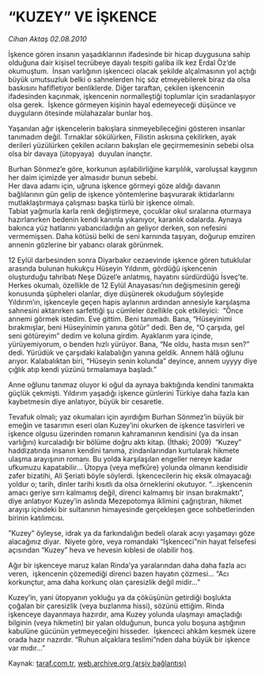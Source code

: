 # “KUZEY”  VE İŞKENCE 

*Cihan Aktaş 02.08.2010*

<div class="yazi"><p>İşkence gören insanın yaşadıklarının ifadesinde bir hicap duygusuna sahip olduğuna dair kişisel tecrübeye dayalı tespiti galiba ilk kez Erdal Öz’de okumuştum.  İnsan varlığının işkenceci olacak şekilde alçalmasının yol açtığı büyük umutsuzluk belki o sahnelerden hiç söz etmeyebilerek biraz da olsa baskısını hafifletiyor benliklerde. Diğer taraftan, çekilen işkencenin ifadesinden kaçınmak, işkencenin normalleştiği toplumlar için sıradanlaşıyor olsa gerek.  İşkence görmeyen kişinin hayal edemeyeceği düşünce ve duyguların ötesinde mülahazalar bunlar hoş. </p>
<p>Yaşanılan ağır işkencelerin bakışlara sinmeyebileceğini gösteren insanlar tanımadım değil. Tırnaklar sökülürken, Filistin askısına çekilirken, ayak derileri yüzülürken çekilen acıların bakışları ele geçirmemesinin sebebi olsa olsa bir davaya (ütopyaya)  duyulan inançtır.</p>
<p>Burhan Sönmez’e göre, korkunun aşılabilirliğine karşılılık, varoluşsal kaygının her daim içimizde yer almasıdır bunun sebebi.<br/>Her dava adamı için, uğruna işkence görmeyi göze aldığı davanın bağlılarının gün gelip de işkence yöntemlerine başvurarak iktidarlarını mutlaklaştırmaya çalışması başka türlü bir işkence olmalı. <br/>Tabiat yağmurla karla renk değiştirmeye, çocuklar okul sıralarına oturmaya hazırlanırken bedenin kendi kanınla yıkanıyor, karanlık odalarda. Aynaya bakınca yüz hatlarını yabancıladığın an geliyor derken, son nefesini vermemişsen. Daha kötüsü belki de seni karnında taşıyan, doğurup emziren annenin gözlerine bir yabancı olarak görünmek.</p>
<p>12 Eylül darbesinden sonra Diyarbakır cezaevinde işkence gören tutuklular arasında bulunan hukukçu Hüseyin Yıldırım, gördüğü işkencenin oluşturduğu tahribatı Neşe Düzel’e anlatmış, hayatını sürdürdüğü İsveç’te. Herkes okumalı, özellikle de 12 Eylül Anayasası’nın değişmesinin gereği konusunda şüpheleri olanlar, diye düşünerek okuduğum söyleşide Yıldırım’ın, işkenceyle geçen hapis aylarının ardından annesiyle karşılaşma sahnesini aktarırken sarfettiği şu cümleler özellikle çok etkileyici:  “Önce annemi görmek istedim. Eve gittim. Beni tanımadı. Bana, “Hüseyinimi bırakmışlar, beni Hüseyinimin yanına götür” dedi. Ben de, “O çarşıda, gel seni götüreyim” dedim ve koluna girdim. Ayaklarım yara içinde, yürüyemiyorum, o benden hızlı yürüyor. Bana, “Ne oldu, hasta mısın sen?” dedi. Yürüdük ve çarşıdaki kalabalığın yanına geldik. Annem hâlâ oğlunu arıyor. Kalabalıktan biri, “Hüseyin senin kolunda” deyince, annem uyyyy diye çığlık atıp kendi yüzünü tırmalamaya başladı.”</p>
<p>Anne oğlunu tanımaz oluyor ki oğul da aynaya baktığında kendini tanımakta güçlük çekmişti. Yıldırım yaşadığı işkence günlerini Türkiye daha fazla kan kaybetmesin diye anlatıyor, büyük bir cesaretle.</p>
<p>Tevafuk olmalı; yaz okumaları için ayırdığım Burhan Sönmez’in büyük bir emeğin ve tasarımın eseri olan Kuzey’ini okurken de işkence tasvirleri ve işkence olgusu üzerinden romanın kahramanının kendisini (ya da insan varlığını) kurcaladığı bir bölüme doğru aktı kitap. (İthaki; 2009)  “Kuzey” haddizatında insanın kendini tanıma, zindanlarından kurtularak hikmete ulaşma arayışının romanı. Bu yolda karşılaşılan engeller nereye kadar ufkumuzu kapatabilir… Ütopya (veya mefkûre) yolunda olmanın kendisidir zafer bizatihi, Ali Şeriati böyle söylerdi. İşkencecilerin hiç eksik olmayacağı yoldur o; tarih, dinler tarihi kısıtlı da olsa örneklerini okutuyor. “…işkencenin amacı geriye sırrı kalmamış değil, direnci kalmamış bir insan bırakmaktı”, diye anlatıyor Kuzey’in aslında Mezepotomya iklimini çağrıştıran, hikmet arayışı içindeki bir sultanının himayesinde gerçekleşen gece sohbetlerinden birinin katılımcısı.</p>
<p>”Kuzey” öyleyse, idrak ya da farkındalığın bedeli olarak acıyı yaşamayı göze alacağınız diyar.  Niyete göre, veya romandaki “İşkenceci”nin hayat felsefesi açısından “Kuzey” heva ve hevesin kıblesi de olabilir hoş.</p>
<p>Ağır bir işkenceye maruz kalan Rinda’ya yaralarından daha daha fazla acı veren,  işkencenin çözemediği direnci bazen hayatın çözmesi… “Acı korkunçtur, ama daha korkunç olan çaresizlik değil midir…”</p>
<p>Kuzey’in, yani ütopyanın yokluğu ya da çöküşünün getirdiği boşlukta çoğalan bir çaresizlik (veya buzlanma hissi), sözünü ettiğim. Rinda işkenceye dayanmaya hazırdır, ama Kuzey yolunda ulaşmayı amaçladığı bilginin (veya hikmetin) bir yalan olduğunun, bunca yolu boşuna aştığının kabulüne gücünün yetmeyeceğini hisseder.  İşkenceci ahkâm kesmek üzere orada hazır nazırdır. “Ruhun alçaklara teslimi”nden daha büyük bir işkence var mıdır…” </p>
</div>

Kaynak: [taraf.com.tr](http://www.taraf.com.tr:80/cihan-aktas/makale-kuzey-ve-iskence.htm), [web.archive.org (arşiv bağlantısı)](http://web.archive.org/web/20100805111142/http://www.taraf.com.tr:80/cihan-aktas/makale-kuzey-ve-iskence.htm)
